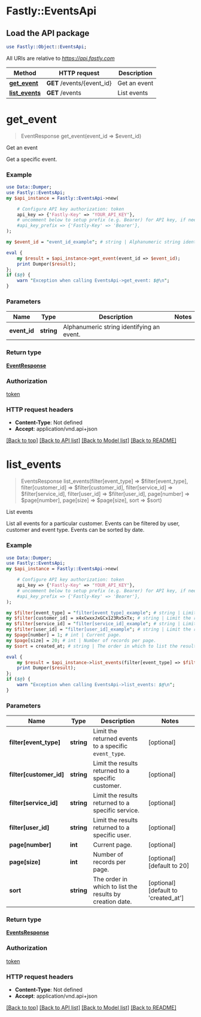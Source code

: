 # Fastly::EventsApi

## Load the API package
```perl
use Fastly::Object::EventsApi;
```

All URIs are relative to *https://api.fastly.com*

Method | HTTP request | Description
------------- | ------------- | -------------
[**get_event**](EventsApi.md#get_event) | **GET** /events/{event_id} | Get an event
[**list_events**](EventsApi.md#list_events) | **GET** /events | List events


# **get_event**
> EventResponse get_event(event_id => $event_id)

Get an event

Get a specific event.

### Example
```perl
use Data::Dumper;
use Fastly::EventsApi;
my $api_instance = Fastly::EventsApi->new(

    # Configure API key authorization: token
    api_key => {'Fastly-Key' => 'YOUR_API_KEY'},
    # uncomment below to setup prefix (e.g. Bearer) for API key, if needed
    #api_key_prefix => {'Fastly-Key' => 'Bearer'},
);

my $event_id = "event_id_example"; # string | Alphanumeric string identifying an event.

eval {
    my $result = $api_instance->get_event(event_id => $event_id);
    print Dumper($result);
};
if ($@) {
    warn "Exception when calling EventsApi->get_event: $@\n";
}
```

### Parameters

Name | Type | Description  | Notes
------------- | ------------- | ------------- | -------------
 **event_id** | **string**| Alphanumeric string identifying an event. | 

### Return type

[**EventResponse**](EventResponse.md)

### Authorization

[token](../README.md#token)

### HTTP request headers

 - **Content-Type**: Not defined
 - **Accept**: application/vnd.api+json

[[Back to top]](#) [[Back to API list]](../README.md#documentation-for-api-endpoints) [[Back to Model list]](../README.md#documentation-for-models) [[Back to README]](../README.md)

# **list_events**
> EventsResponse list_events(filter[event_type] => $filter[event_type], filter[customer_id] => $filter[customer_id], filter[service_id] => $filter[service_id], filter[user_id] => $filter[user_id], page[number] => $page[number], page[size] => $page[size], sort => $sort)

List events

List all events for a particular customer. Events can be filtered by user, customer and event type. Events can be sorted by date.

### Example
```perl
use Data::Dumper;
use Fastly::EventsApi;
my $api_instance = Fastly::EventsApi->new(

    # Configure API key authorization: token
    api_key => {'Fastly-Key' => 'YOUR_API_KEY'},
    # uncomment below to setup prefix (e.g. Bearer) for API key, if needed
    #api_key_prefix => {'Fastly-Key' => 'Bearer'},
);

my $filter[event_type] = "filter[event_type]_example"; # string | Limit the returned events to a specific `event_type`.
my $filter[customer_id] = x4xCwxxJxGCx123Rx5xTx; # string | Limit the results returned to a specific customer.
my $filter[service_id] = "filter[service_id]_example"; # string | Limit the results returned to a specific service.
my $filter[user_id] = "filter[user_id]_example"; # string | Limit the results returned to a specific user.
my $page[number] = 1; # int | Current page.
my $page[size] = 20; # int | Number of records per page.
my $sort = created_at; # string | The order in which to list the results by creation date.

eval {
    my $result = $api_instance->list_events(filter[event_type] => $filter[event_type], filter[customer_id] => $filter[customer_id], filter[service_id] => $filter[service_id], filter[user_id] => $filter[user_id], page[number] => $page[number], page[size] => $page[size], sort => $sort);
    print Dumper($result);
};
if ($@) {
    warn "Exception when calling EventsApi->list_events: $@\n";
}
```

### Parameters

Name | Type | Description  | Notes
------------- | ------------- | ------------- | -------------
 **filter[event_type]** | **string**| Limit the returned events to a specific `event_type`. | [optional] 
 **filter[customer_id]** | **string**| Limit the results returned to a specific customer. | [optional] 
 **filter[service_id]** | **string**| Limit the results returned to a specific service. | [optional] 
 **filter[user_id]** | **string**| Limit the results returned to a specific user. | [optional] 
 **page[number]** | **int**| Current page. | [optional] 
 **page[size]** | **int**| Number of records per page. | [optional] [default to 20]
 **sort** | **string**| The order in which to list the results by creation date. | [optional] [default to &#39;created_at&#39;]

### Return type

[**EventsResponse**](EventsResponse.md)

### Authorization

[token](../README.md#token)

### HTTP request headers

 - **Content-Type**: Not defined
 - **Accept**: application/vnd.api+json

[[Back to top]](#) [[Back to API list]](../README.md#documentation-for-api-endpoints) [[Back to Model list]](../README.md#documentation-for-models) [[Back to README]](../README.md)

